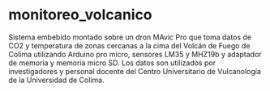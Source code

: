# monitoreo_volcanico
Sistema embebido montado sobre un dron MAvic Pro que toma datos de CO2 y temperatura de zonas cercanas a la cima del Volcán de Fuego de Colima utilizando Arduino pro micro, sensores LM35 y MHZ19b y adaptador de memoria y memoria micro SD. Los datos son utilizados por investigadores y personal docente del Centro Universitario de Vulcanología de la Universidad de Colima.
